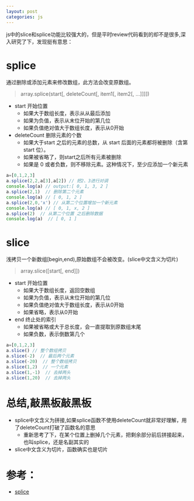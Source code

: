 ```yaml
---
layout: post
categories: js
---
```


js中的slice和splice功能比较强大的，但是平时review代码看到的却不是很多,深入研究了下，发现挺有意思：

# splice
通过删除或添加元素来修改数组，此方法会改变原数组。

> array.splice(start[, deleteCount[, item1[, item2[, ...]]]])

- start 开始位置
  - 如果大于数组长度，表示从从最后添加
  - 如果为负值，表示从末位开始的第几位
  - 如果负值绝对值大于数组长度，表示从0开始
- deleteCount 删除元素的个数
  - 如果大于start 之后的元素的总数，从 start 后面的元素都将被删除（含第 start 位）。
  - 如果被省略了，则start之后所有元素被删除
  - 如果是 0 或者负数，则不移除元素。这种情况下，至少应添加一个新元素


```js
a=[0,1,2,3]
a.splice(2,2,a[3],a[2]) // 把2、3进行对调
console.log(a) // output:[ 0, 1, 3, 2 ]
a.splice(2,1)  // 删除第二个元素
console.log(a) // [ 0, 1, 2 ]
a.splice(2,0,'x') // 从第二个位置增加一个新元素
console.log(a) // [ 0, 1, x, 2 ]
a.splice(2)  // 从第二个位置 之后删除数据
console.log(a)  // [ 0, 1 ]
```

# slice 
浅拷贝一个新数组[begin,end),原始数组不会被改变。(slice中文含义为切片)

> array.slice([start[, end]])

- start 开始位置
  - 如果大于数组长度，返回空数组
  - 如果为负值，表示从末位开始的第几位
  - 如果负值绝对值大于数组长度，表示从0开始
  - 如果省略，表示从0开始
- end 终止处的索引
  - 如果被省略或大于总长度，会一直提取到原数组末尾
  - 如果负数，表示倒数第几个
```js
a=[0,1,2,3]
a.slice() // 整个数组拷贝
a.slice(-2)  // 最后两个元素
a.slice(-20)  // 整个数组拷贝
a.slice(1,2)  // 一个元素
a.slice(1,-1)  // 去掉两头
a.slice(1,20)  // 去掉两头
```



# 总结,敲黑板敲黑板
- splice中文含义为拼接,如果splice函数不使用deleteCount就非常好理解，用了deleteCount打破了函数名的意思
  - 重新思考了下，在某个位置上删掉几个元素，把剩余部分前后拼接起来，也叫splice，还是名副其实的
- slice中文含义为切片，函数确实也是切片


# 参考：

- [splice](https://developer.mozilla.org/zh-CN/docs/Web/JavaScript/Reference/Global_Objects/Array/splice)
